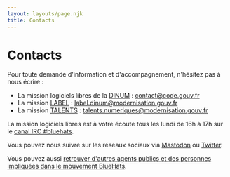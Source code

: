 ```yaml
---
layout: layouts/page.njk
title: Contacts
---
```

# Contacts

Pour toute demande d'information et d'accompagnement, n'hésitez pas à nous écrire :

- La mission logiciels libres de la [DINUM](https://numerique.gouv.fr) : [contact@code.gouv.fr](mailto:contact@code.gouv.fr)
- La mission [LABEL](https://catalogue.numerique.gouv.fr/) : [label.dinum@modernisation.gouv.fr](mailto:label.dinum@modernisation.gouv.fr)
- La mission [TALENTS](https://metiers.numerique.gouv.fr/) : [talents.numeriques@modernisation.gouv.fr](mailto:talents.numeriques@modernisation.gouv.fr)

La mission logiciels libres est à votre écoute tous les lundi de 16h à 17h sur le [canal IRC #bluehats](https://web.libera.chat).

Vous pouvez nous suivre sur les réseaux sociaux via [Mastodon](https://mastodon.social/@CodeGouvFr) ou [Twitter](https://twitter.com/codegouvfr).

Vous pouvez aussi [retrouver d'autres agents publics et des personnes impliquées dans le mouvement BlueHats](https://man.sr.ht/~codegouvfr/logiciels-libres/espaces-communication-bluehats.md).
